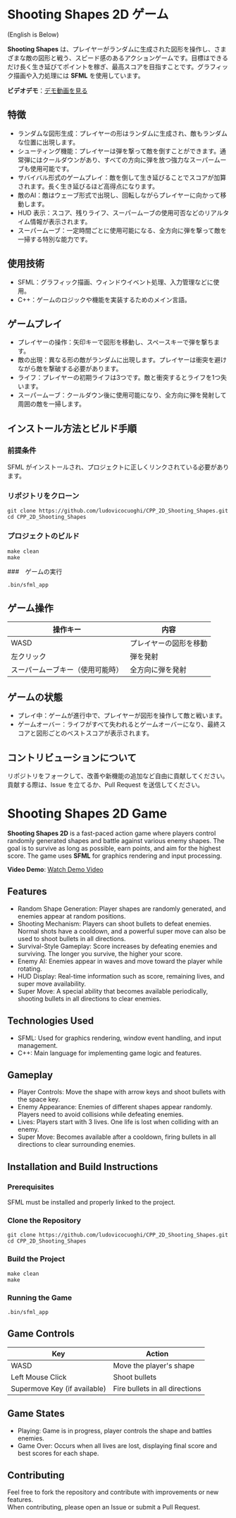 # Shooting Shapes 2D ゲーム

(English is Below)

**Shooting Shapes** は、プレイヤーがランダムに生成された図形を操作し、さまざまな敵の図形と戦う、スピード感のあるアクションゲームです。目標はできるだけ長く生き延びてポイントを稼ぎ、最高スコアを目指すことです。グラフィック描画や入力処理には **SFML** を使用しています。

**ビデオデモ**：[デモ動画を見る](https://www.youtube.com/watch?v=sr0TglMLr-w)

## 特徴

- ランダムな図形生成：プレイヤーの形はランダムに生成され、敵もランダムな位置に出現します。
- シューティング機能：プレイヤーは弾を撃って敵を倒すことができます。通常弾にはクールダウンがあり、すべての方向に弾を放つ強力なスーパームーブも使用可能です。
- サバイバル形式のゲームプレイ：敵を倒して生き延びることでスコアが加算されます。長く生き延びるほど高得点になります。
- 敵のAI：敵はウェーブ形式で出現し、回転しながらプレイヤーに向かって移動します。
- HUD 表示：スコア、残りライフ、スーパームーブの使用可否などのリアルタイム情報が表示されます。
- スーパームーブ：一定時間ごとに使用可能になる、全方向に弾を撃って敵を一掃する特別な能力です。

## 使用技術

- SFML：グラフィック描画、ウィンドウイベント処理、入力管理などに使用。
- C++：ゲームのロジックや機能を実装するためのメイン言語。

## ゲームプレイ

- プレイヤーの操作：矢印キーで図形を移動し、スペースキーで弾を撃ちます。
- 敵の出現：異なる形の敵がランダムに出現します。プレイヤーは衝突を避けながら敵を撃破する必要があります。
- ライフ：プレイヤーの初期ライフは3つです。敵と衝突するとライフを1つ失います。
- スーパームーブ：クールダウン後に使用可能になり、全方向に弾を発射して周囲の敵を一掃します。

## インストール方法とビルド手順

### 前提条件

SFML がインストールされ、プロジェクトに正しくリンクされている必要があります。

### リポジトリをクローン

```
git clone https://github.com/ludovicocuoghi/CPP_2D_Shooting_Shapes.git
cd CPP_2D_Shooting_Shapes
```

### プロジェクトのビルド

```
make clean
make
```

###　ゲームの実行

```
.bin/sfml_app
```

## ゲーム操作

| 操作キー                        | 内容                                |
|----------------------------------|-------------------------------------|
| WASD                             | プレイヤーの図形を移動              |
| 左クリック                       | 弾を発射                            |
| スーパームーブキー（使用可能時） | 全方向に弾を発射                    |

## ゲームの状態

- プレイ中：ゲームが進行中で、プレイヤーが図形を操作して敵と戦います。
- ゲームオーバー：ライフがすべて失われるとゲームオーバーになり、最終スコアと図形ごとのベストスコアが表示されます。

## コントリビューションについて

リポジトリをフォークして、改善や新機能の追加など自由に貢献してください。  
貢献する際は、Issue を立てるか、Pull Request を送信してください。


# Shooting Shapes 2D Game

**Shooting Shapes 2D** is a fast-paced action game where players control randomly generated shapes and battle against various enemy shapes. The goal is to survive as long as possible, earn points, and aim for the highest score. The game uses **SFML** for graphics rendering and input processing.

**Video Demo**: [Watch Demo Video](https://www.youtube.com/watch?v=sr0TglMLr-w)

## Features

- Random Shape Generation: Player shapes are randomly generated, and enemies appear at random positions.
- Shooting Mechanism: Players can shoot bullets to defeat enemies. Normal shots have a cooldown, and a powerful super move can also be used to shoot bullets in all directions.
- Survival-Style Gameplay: Score increases by defeating enemies and surviving. The longer you survive, the higher your score.
- Enemy AI: Enemies appear in waves and move toward the player while rotating.
- HUD Display: Real-time information such as score, remaining lives, and super move availability.
- Super Move: A special ability that becomes available periodically, shooting bullets in all directions to clear enemies.

## Technologies Used

- SFML: Used for graphics rendering, window event handling, and input management.
- C++: Main language for implementing game logic and features.

## Gameplay

- Player Controls: Move the shape with arrow keys and shoot bullets with the space key.
- Enemy Appearance: Enemies of different shapes appear randomly. Players need to avoid collisions while defeating enemies.
- Lives: Players start with 3 lives. One life is lost when colliding with an enemy.
- Super Move: Becomes available after a cooldown, firing bullets in all directions to clear surrounding enemies.

## Installation and Build Instructions

### Prerequisites

SFML must be installed and properly linked to the project.

### Clone the Repository

```
git clone https://github.com/ludovicocuoghi/CPP_2D_Shooting_Shapes.git
cd CPP_2D_Shooting_Shapes
```

### Build the Project

```
make clean
make
```

### Running the Game

```
.bin/sfml_app
```

## Game Controls

| Key                              | Action                                         |
|----------------------------------|------------------------------------------------|
| WASD                             | Move the player's shape                        |
| Left Mouse Click                 | Shoot bullets                                  |
| Supermove Key (if available)     | Fire bullets in all directions                |

## Game States

- Playing: Game is in progress, player controls the shape and battles enemies.
- Game Over: Occurs when all lives are lost, displaying final score and best scores for each shape.

## Contributing

Feel free to fork the repository and contribute with improvements or new features.  
When contributing, please open an Issue or submit a Pull Request.
